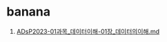 # banana

1. [ADsP2023-01과목_데이터이해-01장_데이터의이해.md](./ADsP2023-01과목_데이터이해-01장_데이터의이해.md)
